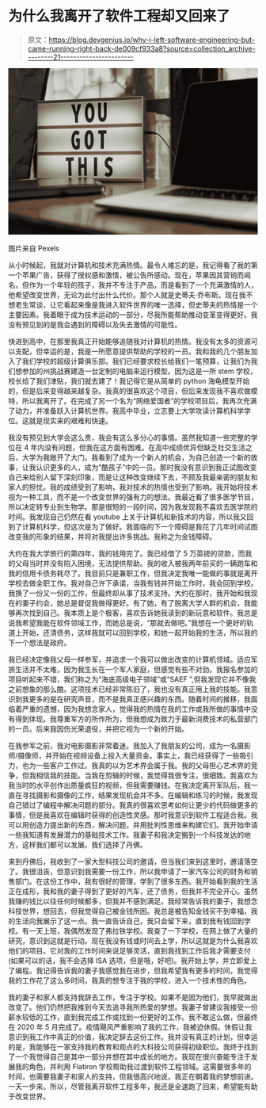 # 为什么我离开了软件工程却又回来了

> 原文：<https://blog.devgenius.io/why-i-left-software-engineering-but-came-running-right-back-de009cf933a8?source=collection_archive---------21----------------------->

![](img/23ae83587790241b8d160421a89a9cb2.png)

图片来自 Pexels

从小时候起，我就对计算机和技术充满热情。最令人难忘的是，我记得看了我的第一个苹果广告，获得了授权感和激情，被公告所感动。现在，苹果因其营销而闻名，但作为一个年轻的孩子，我并不专注于产品，而是看到了一个充满激情的人，他希望改变世界，无论为此付出什么代价。那个人就是史蒂夫·乔布斯。现在我不想老生常谈，让它看起来像是我进入软件世界的唯一选择，但史蒂夫的热情是一个主要因素。我着眼于成为技术运动的一部分，尽我所能帮助推动变革变得更好。我没有预见到的是我会遇到的障碍以及失去激情的可能性。

快进到高中，在那里我真正开始能够追随我对计算机的热情。我没有太多的资源可以支配，但幸运的是，我是一所愿意提供帮助的学校的一员。我和我的几个朋友加入了我们学校的超级计算俱乐部。我们已经要求校长给我们一笔预算，让我们为我们想参加的州挑战赛建造一台定制的电脑来运行模型。因为这是一所 stem 学校，校长给了我们津贴，我们就去建了！我记得它是从简单的 python 海龟模型开始的，但是后来变得越来越复杂。我真的很喜欢这个项目，但后来发现我不喜欢做模特，所以我离开了。在完成了另一个名为“网络爱国者”的学校项目后，我再次充满了动力，并准备跃入计算机世界。我高中毕业，立志要上大学攻读计算机科学学位。这就是现实来的艰难和快速。

我没有预见到大学会这么贵，我会有这么多分心的事情。虽然我知道一些完整的学位在 4 年内没有问题，但我在这方面有困难。在高中成绩优异但缺乏社交生活之后，大学为我敞开了大门。我看到了成为一个新人的机会，为自己创造一个新的故事，让我认识更多的人，成为“酷孩子”中的一员。那时我没有意识到我正试图改变自己来给别人留下深刻印象，而是让这种改变继续下去，不顾及我最亲密的朋友和家人的担忧。我的成绩受到了影响，我对技术的热情也受到了影响。我开始将技术视为一种工具，而不是一个改变世界的强有力的想法。我最近看了很多医学节目，所以决定转专业到生物学。那是很短的一段时间，因为我发现我不喜欢去医学院的时间。我发现自己仍然在看 youtube 上关于计算机和新技术的内容，所以我又回到了计算机科学，但这次是为了做好。我面临的下一个障碍是我花了几年时间试图改变我的形象的结果，并将对我提出许多挑战。我称之为金钱障碍。

大约在我大学旅行的第四年，我的钱用完了。我已经借了 5 万英镑的贷款，而我的父母当时并没有陷入困境，无法提供帮助。我的收入被我两年前买的一辆跑车和我的信用卡债务耗尽了。我目前只是兼职工作，但我决定我唯一能做的事就是离开学校去做全职工作。我对自己许下承诺，当我有钱并开始工作时，我会回到学校。我换了一份又一份的工作，但最终却从事了技术支持。大约在那时，我开始和我现在的妻子约会，她总是督促我做得更好。有了她，有了脱离大学人群的机会，我能够再次找到自己。我本质上是个极客，喜欢告诉她我读到的新玩意和软件。我总是说我希望我能在软件领域工作，而她总是说，“那就去做吧。”我想在一个更好的轨道上开始，还清债务，这样我就可以回到学校，和她一起开始我的生活，所以我的下一个想法是政府。

我已经决定像我父母一样参军，并追求一个我可以做出改变的计算机领域。适应军旅生活并不太难，因为我生长在一个军人家庭，但感觉有些不对劲。我报名参加的项目听起来不错，我们称之为“海底高级电子领域”或“SAEF ”,但我发现它并不像我之前想象的那么酷。这项技术已经非常陈旧了，我也没有真正用上我的技能。我意识到我更多的是在研究声音，而不是我真正感兴趣的东西。随着时间的推移，我面临着严重的遗憾，因为我想念家人，觉得我的热情在我的工作或我所做的事情中没有得到体现。我尊重军方的所作所为，但我想成为致力于最新消费技术的私营部门的一员。后来我因伤光荣退役，并把它视为一个新的开始。

在我参军之前，我对电影摄影非常着迷。我加入了我朋友的公司，成为一名摄影师/摄像师，并开始在视频设备上投入大量资金。事实上，我已经获得了一些吸引力，也为一些客户工作过。我真的以为艺术界会属于我。我的父母担心艺术界的竞争，但我相信我的技能。当我在剪辑的时候，我觉得我很专注，很细致。我喜欢为我当时的水平创作出质量疯狂的视频，但我需要赚钱。在我决定离开军队后，我一直在寻找摄影和摄像的工作，结果发现机会并不多。在编辑和练习的时候，我发现自己错过了编程中解决问题的部分。我真的很喜欢思考如何让更少的代码做更多的事情，但是我喜欢在编辑时获得的创造性灵感。那时我意识到软件工程适合我。我可以用创造力提出新的东西，解决问题，并用批判性思维来构建它们。我开始申请一些我知道有发展潜力的基础技术工作。我妻子和我决定搬到一个科技发达的地方，这样我们都可以发展。我们选择了丹佛。

来到丹佛后，我收到了一家大型科技公司的邀请，但当我们来到这里时，邀请落空了。我很沮丧，但意识到我需要一份工作，所以我申请了一家汽车公司的财务和销售部门。在这份工作中，我有很好的管理，学到了很多东西。我开始看到我的生活正在成形，我和我的妻子得到了更好的汽车，还了债务，但我并不完全开心。虽然我赚的钱比以往任何时候都多，但我并不感到满足。我经常告诉我的妻子，我想念科技世界，想回去，但我觉得自己被金钱所困。我总是被告知金钱买不到幸福，我的生活向我展示了这一点。我一直告诉自己，我只会留下来，直到我有钱回到学校。有一天上班，我偶然发现了弗拉铁学校。我查了一下学校，在网上做了大量的研究，意识到这就是行动。现在我没有钱或时间去上学，所以这就是为什么我喜欢他们的项目。它对我的工作时间来说足够灵活，直到我找到工作后我才需要支付(如果可以的话，我不会选择 ISA 选项，但是哦，好吧)。我开始上学，并立即爱上了编程。我记得告诉我的妻子我感觉我在进步，但我希望我有更多的时间，我觉得我的工作花了这么多时间，我真的想专注于我的学校，进入一个技术性的角色。

我的妻子和家人都支持我辞去工作，专注于学校。如果不是因为他们，我早就做出改变了。他们仍然把我推到今天去追寻我所热爱的梦想。我妻子曾建议我接受一份薪水较低的工作，直到我完成工作或找到一份更好的工作。我不敢这么做，但最终在 2020 年 5 月完成了。疫情飓风严重影响了我的工作，我被迫休假。休假让我意识到我工作中真正的价值，我决定辞去这份工作。我并没有真正的计划，但幸运的是，我能够在一家支持我的教育和观点的大科技公司获得初级职位。我终于找到了一个我觉得自己是其中一部分并想在其中成长的地方。我现在很兴奋能专注于发展我的角色，并利用 Flatiron 学校帮助我过渡到软件工程领域。这需要很多年的时间，也需要我妻子和家人的支持，但我很高兴地说，我正在朝着我的梦想前进。一天一步来。所以，尽管我离开软件工程多年，我还是全速跑了回来，希望能有助于改变世界。